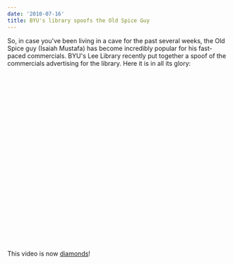 ```yaml
---
date: '2010-07-16'
title: BYU's library spoofs the Old Spice Guy
---
```


<p>So, in case you've been living in a cave for the past several weeks, the Old Spice guy (Isaiah Mustafa) has become incredibly popular for his fast-paced commercials. BYU's Lee Library recently put together a spoof of the commercials advertising for the library. <!--more-->Here it is in all its glory:</p>

<object classid="clsid:d27cdb6e-ae6d-11cf-96b8-444553540000" width="640" height="385" codebase="http://download.macromedia.com/pub/shockwave/cabs/flash/swflash.cab#version=6,0,40,0"><param name="allowFullScreen" value="true" /><param name="allowscriptaccess" value="always" /><param name="src" value="http://www.youtube.com/v/2ArIj236UHs&amp;hl=en_US&amp;fs=1" /><param name="allowfullscreen" value="true" /><embed type="application/x-shockwave-flash" width="640" height="385" src="http://www.youtube.com/v/2ArIj236UHs&amp;hl=en_US&amp;fs=1" allowscriptaccess="always" allowfullscreen="true"></embed></object>

<p>This video is now <a href="http://www.youtube.com/watch?v=owGykVbfgUE">diamonds</a>!</p>